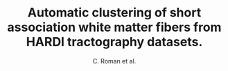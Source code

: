 ---
cat: gaia
subcat: architecture
bestof: false
author: C. Roman et al.
title: Automatic clustering of short association white matter fibers from HARDI tractography datasets.
year: 2015
type: inproceedings
---